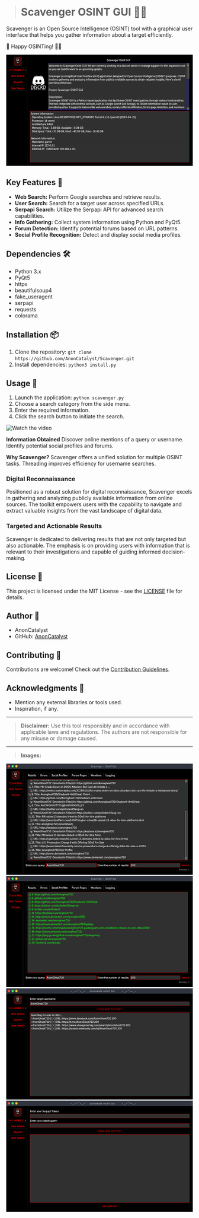 ># Scavenger OSINT GUI 🕵️‍♂️

Scavenger is an Open Source Intelligence (OSINT) tool with a graphical user interface that helps you gather information about a target efficiently.

🚀 Happy OSINTing! 🕵️‍♂️

<img src="img/screenshot.png" alt="Scavenger GUI Project - screenshot" width="550" height="300"/>

## Key Features 🚀

- **Web Search:** Perform Google searches and retrieve results.
- **User Search:** Search for a target user across specified URLs.
- **Serpapi Search:** Utilize the Serpapi API for advanced search capabilities.
- **Info Gathering:** Collect system information using Python and PyQt5.
- **Forum Detection:** Identify potential forums based on URL patterns.
- **Social Profile Recognition:** Detect and display social media profiles.

## Dependencies 🛠️

- Python 3.x
- PyQt5
- httpx
- beautifulsoup4
- fake_useragent
- serpapi
- requests
- colorama

## Installation 📦

1. Clone the repository: `git clone https://github.com/AnonCatalyst/Scavenger.git`
2. Install dependencies: `python3 install.py`

## Usage 🚨

1. Launch the application: `python scavenger.py`
2. Choose a search category from the side menu.
3. Enter the required information.
4. Click the search button to initiate the search.

![Watch the video](img/video.gif)

**Information Obtained**
    Discover online mentions of a query or username.
    Identify potential social profiles and forums.

**Why Scavenger?**
    Scavenger offers a unified solution for multiple OSINT tasks.
    Threading improves efficiency for username searches.
    
### Digital Reconnaissance
Positioned as a robust solution for digital reconnaissance, Scavenger excels in gathering and analyzing publicly available information from online sources. The toolkit empowers users with the capability to navigate and extract valuable insights from the vast landscape of digital data.

### Targeted and Actionable Results
Scavenger is dedicated to delivering results that are not only targeted but also actionable. The emphasis is on providing users with information that is relevant to their investigations and capable of guiding informed decision-making.


## License 📄

This project is licensed under the MIT License - see the [LICENSE](LICENSE) file for details.

## Author 👤

- AnonCatalyst
- GitHub: [AnonCatalyst](https://github.com/AnonCatalyst)

## Contributing 🤝

Contributions are welcome! Check out the [Contribution Guidelines](CONTRIBUTING.md).

## Acknowledgments 🙏

- Mention any external libraries or tools used.
- Inspiration, if any.

---
> **Disclaimer:** Use this tool responsibly and in accordance with applicable laws and regulations. The authors are not responsible for any misuse or damage caused.

---
> **Images:**

<img src="img/screenshot2.png" alt="Scavenger GUI Project #1 - screenshot" width="550" height="300"/>
<img src="img/screenshot3.png" alt="Scavenger GUI Project #2 - screenshot" width="550" height="300"/>
<img src="img/screenshot4.png" alt="Scavenger GUI Project #3 - screenshot" width="550" height="300"/>
<img src="img/screenshot5.png" alt="Scavenger GUI Project #4 - screenshot" width="550" height="300"/>

